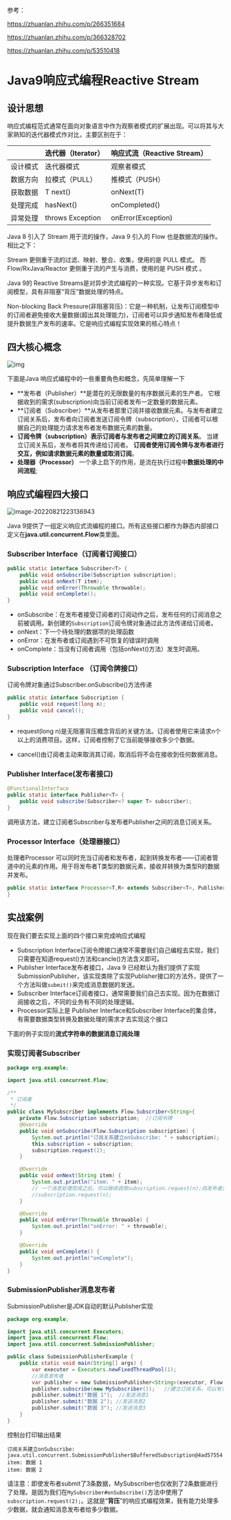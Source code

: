 参考：

https://zhuanlan.zhihu.com/p/266351684

https://zhuanlan.zhihu.com/p/366328702

https://zhuanlan.zhihu.com/p/53510418

# Java9响应式编程Reactive Stream

## 设计思想
响应式编程范式通常在面向对象语言中作为观察者模式的扩展出现。可以将其与大家熟知的迭代器模式作对比，主要区别在于：

|          | 迭代器（Iterator） | 响应式流（Reactive Stream） |
| -------- | ------------------ | --------------------------- |
| 设计模式 | 迭代器模式         | 观察者模式                  |
| 数据方向 | 拉模式（PULL）     | 推模式（PUSH）              |
| 获取数据 | T next()           | onNext(T)                   |
| 处理完成 | hasNext()          | onCompleted()               |
| 异常处理 | throws Exception   | onError(Exception)          |

Java 8 引入了 Stream 用于流的操作，Java 9 引入的 Flow 也是数据流的操作。相比之下：

Stream 更侧重于流的过滤、映射、整合、收集，使用的是 PULL 模式。
而 Flow/RxJava/Reactor 更侧重于流的产生与消费，使用的是 PUSH 模式 。

Java 9的 Reactive Streams是对异步流式编程的一种实现。它基于异步发布和订阅模型，具有非阻塞“背压”数据处理的特点。

Non-blocking Back Pressure(非阻塞背压)：它是一种机制，让发布订阅模型中的订阅者避免接收大量数据(超出其处理能力)，订阅者可以异步通知发布者降低或提升数据生产发布的速率。它是响应式编程实现效果的核心特点！

## 四大核心概念

![img](img/Java9响应式API.assets/v2-f6546d592d1b83815565cc6ba8f0fa82_720w.jpg)

下面是Java 响应式编程中的一些重要角色和概念，先简单理解一下

- **发布者（Publisher）**是潜在的无限数量的有序数据元素的生产者。 它根据收到的需求(subscription)向当前订阅者发布一定数量的数据元素。
- **订阅者（Subscriber）**从发布者那里订阅并接收数据元素。与发布者建立订阅关系后，发布者向订阅者发送订阅令牌（subscription），订阅者可以根据自己的处理能力请求发布者发布数据元素的数量。
- **订阅令牌（subscription）**表示订阅者与发布者之间**建立的订阅关系**。 当建立订阅关系后，发布者将其传递给订阅者。 **订阅者使用订阅令牌与发布者进行交互，例如请求数据元素的数量或取消订阅**。
- **处理器（Processor）** 一个承上启下的作用，是流在执行过程中**数据处理的中间流程**;



## 响应式编程四大接口

![image-20220821223136943](img/Java9响应式API.assets/image-20220821223136943.png)

Java 9提供了一组定义响应式流编程的接口。所有这些接口都作为静态内部接口定义在**java.util.concurrent.Flow**类里面。

### Subscriber Interface（订阅者订阅接口）

```java
public static interface Subscriber<T> {
    public void onSubscribe(Subscription subscription);
    public void onNext(T item);
    public void onError(Throwable throwable);
    public void onComplete();
}
```

- onSubscribe：在发布者接受订阅者的订阅动作之后，发布任何的订阅消息之前被调用。新创建的`Subscription`订阅令牌对象通过此方法传递给订阅者。
- onNext：下一个待处理的数据项的处理函数
- onError：在发布者或订阅遇到不可恢复的错误时调用
- onComplete：当没有订阅者调用（包括onNext()方法）发生时调用。

### Subscription Interface （订阅令牌接口）

订阅令牌对象通过Subscriber.onSubscribe()方法传递

```java
public static interface Subscription {
    public void request(long n);
    public void cancel();
}
```

- request(long n)是无阻塞背压概念背后的关键方法。订阅者使用它来请求n个以上的消费项目。这样，订阅者控制了它当前能够接收多少个数据。

- cancel()由订阅者主动来取消其订阅，取消后将不会在接收到任何数据消息。

### Publisher Interface(发布者接口)

```java
@FunctionalInterface
public static interface Publisher<T> {
    public void subscribe(Subscriber<? super T> subscriber);
}
```

调用该方法，建立订阅者Subscriber与发布者Publisher之间的消息订阅关系。

### Processor Interface（处理器接口）

处理者Processor 可以同时充当订阅者和发布者，起到转换发布者——订阅者管道中的元素的作用。用于将发布者T类型的数据元素，接收并转换为类型R的数据并发布。

```java
public static interface Processor<T,R> extends Subscriber<T>, Publisher<R> {
}
```

## 实战案例

现在我们要去实现上面的四个接口来完成响应式编程

- Subscription Interface订阅令牌接口通常不需要我们自己编程去实现，我们只需要在知道request()方法和cancle()方法含义即可。
- Publisher Interface发布者接口，Java 9 已经默认为我们提供了实现SubmissionPublisher，该实现类除了实现Publisher接口的方法外，提供了一个方法叫做`submit()`来完成消息数据的发送。
- Subscriber Interface订阅者接口，通常需要我们自己去实现。因为在数据订阅接收之后，不同的业务有不同的处理逻辑。
- Processor实际上是 Publisher Interface和Subscriber Interface的集合体，有需要数据类型转换及数据处理的需求才去实现这个接口

下面的例子实现的**流式字符串的数据消息订阅处理**

### 实现订阅者Subscriber

```java
package org.example;

import java.util.concurrent.Flow;

/**
 * 订阅者
 */
public class MySubscriber implements Flow.Subscriber<String>{
    private Flow.Subscription subscription;  //订阅令牌
    @Override
    public void onSubscribe(Flow.Subscription subscription) {
        System.out.println("订阅关系建立onSubscribe: " + subscription);
        this.subscription = subscription;
        subscription.request(2);
    }

    @Override
    public void onNext(String item) {
        System.out.println("item: " + item);
        // 一个消息处理完成之后，可以继续调用subscription.request(n);向发布者要求数据发送
        //subscription.request(n);
    }

    @Override
    public void onError(Throwable throwable) {
        System.out.println("onError: " + throwable);
    }

    @Override
    public void onComplete() {
        System.out.println("onComplete");
    }
}
```

### SubmissionPublisher消息发布者

SubmissionPublisher是JDK自动的默认Publisher实现

```java
package org.example;

import java.util.concurrent.Executors;
import java.util.concurrent.Flow;
import java.util.concurrent.SubmissionPublisher;

public class SubmissionPublisherExample {
    public static void main(String[] args) {
        var executor = Executors.newFixedThreadPool(1);
        //消息发布者
        var publisher = new SubmissionPublisher<String>(executor, Flow.defaultBufferSize());
        publisher.subscribe(new MySubscriber());   //建立订阅关系，可以有多个订阅者
        publisher.submit("数据 1");  //发送消息1
        publisher.submit("数据 2"); //发送消息2
        publisher.submit("数据 3"); //发送消息3
    }
}

```

控制台打印输出结果

```
订阅关系建立onSubscribe: java.util.concurrent.SubmissionPublisher$BufferedSubscription@4ad57554
item: 数据 1
item: 数据 2
```

请注意：即使发布者submit了3条数据，MySubscriber也仅收到了2条数据进行了处理。是因为我们在`MySubscriber#onSubscribe()`方法中使用了`subscription.request(2);`。这就是“**背压**”的响应式编程效果，我有能力处理多少数据，就会通知消息发布者给多少数据。


